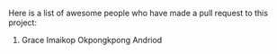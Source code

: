 Here is a list of awesome people who have made a pull request to this project:

1. Grace Imaikop Okpongkpong Andriod 
